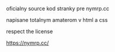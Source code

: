 oficialny source kod stranky pre nymrp.cc

napisane totalnym amaterom v html a css

respect the license

https://nymrp.cc/
